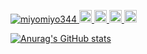 <p align="left"> 
  <a href="https://github.com/miyomiyo344/miyomiyo344/">
    <img src="https://komarev.com/ghpvc/?username=miyomiyo344" alt="miyomiyo344" />
  </a>
  <a href="http://twitter.com/chycara344">
    <img height="20" src="https://img.shields.io/twitter/follow/chycara344?label=Twitter&logo=twitter&style=flat" />
  </a>
  <a href="https://github.com/miyomiyo344">
    <img height="20" src="https://img.shields.io/github/followers/miyomiyo344?label=follow&logo=github&style=flat" />
  </a>
  <a href="http://qiita.com/miguel344">
    <img height="20" src="https://qiita-badge.apiapi.app/s/miguel344/posts.svg" />
  </a>
  <//qiita.com/miguel344">
    <img height="20" src="https://qiita-badge.apiapi.app/s/miguel344/contributions.svg" />
  </a>
</p>

[![Anurag's GitHub stats](https://github-readme-stats.vercel.app/api?username=miyomiyo344)](https://github.com/anuraghazra/github-readme-stats)

